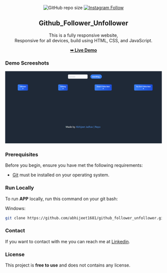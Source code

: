 <div align="center">
  
  ![GitHub repo size](https://img.shields.io/github/repo-size/abhijeet1681/github_follower_unfollower)
  [![Instagram Follow](https://img.shields.io/badge/-Instagram-FF1494)](https://instagram.com/developer_abhii?igshid=ZDdkNTZiNTM=)


  <h2 align="center">Github_Follower_Unfollower</h2>

  This is a fully responsive website, <br />Responsive for all devices, build using HTML, CSS, and JavaScript.

  <a href="https://github-follower-unfollower.netlify.app/"><strong>➥ Live Demo</strong></a>

</div>


### Demo Screeshots

![Portfolio Desktop Demo](aj.png "Desktop Demo")

### Prerequisites

Before you begin, ensure you have met the following requirements:

* [Git](https://git-scm.com/downloads "Download Git") must be installed on your operating system.

### Run Locally

To run **APP** locally, run this command on your git bash:

Windows:

```bash
git clone https://github.com/abhijeet1681/github_follower_unfollower.git
```

### Contact

If you want to contact with me you can reach me at [Linkedin](www.linkedin.com/in/abhijeet-jadhav-30b625211).

### License

This project is **free to use** and does not contains any license.
